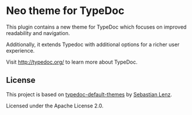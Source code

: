 # Neo theme for TypeDoc

This plugin contains a new theme for TypeDoc which focuses on improved readability and navigation.

Additionally, it extends Typedoc with additional options for a richer user experience.

Visit http://typedoc.org/ to learn more about TypeDoc.

## License

This project is based on [typedoc-default-themes](https://github.com/TypeStrong/typedoc-default-themes/) by
[Sebastian Lenz](http://www.sebastian-lenz.de).


Licensed under the Apache License 2.0.